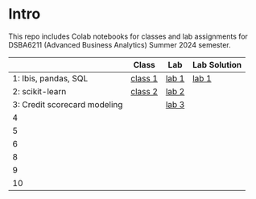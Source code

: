 # Intro

This repo includes Colab notebooks for classes and lab assignments for DSBA6211 (Advanced Business Analytics) Summer 2024 semester.

|    | Class                                                                                                          | Lab                                                                                                        | Lab Solution |
|----|----------------------------------------------------------------------------------------------------------------|------------------------------------------------------------------------------------------------------------|--------------|
| 1: Ibis, pandas, SQL  | [class 1](https://github.com/wesslen/dsba6211-summer2024/blob/main/notebooks/dsba6211_summer2024_class1.ipynb) | [lab 1](https://github.com/wesslen/dsba6211-summer2024/blob/main/notebooks/dsba6211_summer2024_lab1.ipynb) | [lab 1](https://github.com/wesslen/dsba6211-summer2024/blob/main/notebooks/solutions/dsba6211_summer2024_lab1_solutions.ipynb)             |
| 2: scikit-learn  | [class 2](https://github.com/wesslen/dsba6211-summer2024/blob/main/notebooks/dsba6211_summer2024_class2.ipynb) | [lab 2](https://github.com/wesslen/dsba6211-summer2024/blob/main/notebooks/dsba6211_summer2024_lab2.ipynb) |              |
| 3: Credit scorecard modeling  |  |  [lab 3](https://github.com/wesslen/dsba6211-summer2024/blob/main/notebooks/dsba6211_summer2024_lab3.ipynb)  |              |
| 4  |                                                                                                                |                                                                                                            |              |
| 5  |                                                                                                                |                                                                                                            |              |
| 6  |                                                                                                                |                                                                                                            |              |
| 8  |                                                                                                                |                                                                                                            |              |
| 9  |                                                                                                                |                                                                                                            |              |
| 10 |                                                                                                                |                                                                                                            |              |
